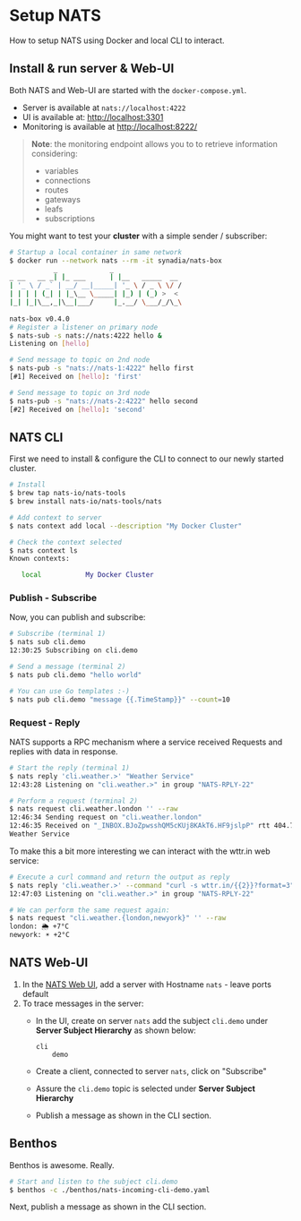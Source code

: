 # Setup NATS

How to setup NATS using Docker and local CLI to interact.

## Install & run server & Web-UI

Both NATS and Web-UI are started with the `docker-compose.yml`.

* Server is available at `nats://localhost:4222`
* UI is available at: [http://localhost:3301](http://localhost:3301)
* Monitoring is available at [http://localhost:8222/](http://localhost:8222/)

> **Note**: the monitoring endpoint allows you to to retrieve information considering:
>   * variables
>   * connections
>   * routes
>   * gateways
>   * leafs
>   * subscriptions

You might want to test your **cluster** with a simple sender / subscriber:

~~~bash
# Startup a local container in same network
$ docker run --network nats --rm -it synadia/nats-box
           _             _               
_ __   __ _| |_ ___      | |__   _____  __
| '_ \ / _` | __/ __|_____| '_ \ / _ \ \/ /
| | | | (_| | |_\__ \_____| |_) | (_) >  < 
|_| |_|\__,_|\__|___/     |_.__/ \___/_/\_\
                                          
nats-box v0.4.0
# Register a listener on primary node
$ nats-sub -s nats://nats:4222 hello &
Listening on [hello]

# Send message to topic on 2nd node
$ nats-pub -s "nats://nats-1:4222" hello first
[#1] Received on [hello]: 'first'

# Send message to topic on 3rd node
$ nats-pub -s "nats://nats-2:4222" hello second
[#2] Received on [hello]: 'second'
~~~

## NATS CLI

First we need to install & configure the CLI to connect to our newly started cluster.

~~~bash
# Install
$ brew tap nats-io/nats-tools
$ brew install nats-io/nats-tools/nats

# Add context to server
$ nats context add local --description "My Docker Cluster"

# Check the context selected
$ nats context ls
Known contexts:

   local           My Docker Cluster
~~~

### Publish - Subscribe

Now, you can publish and subscribe:

~~~bash
# Subscribe (terminal 1)
$ nats sub cli.demo 
12:30:25 Subscribing on cli.demo

# Send a message (terminal 2)
$ nats pub cli.demo "hello world"

# You can use Go templates :-)
$ nats pub cli.demo "message {{.TimeStamp}}" --count=10
~~~

### Request - Reply

NATS supports a RPC mechanism where a service received Requests and replies with data in response.

~~~bash
# Start the reply (terminal 1)
$ nats reply 'cli.weather.>' "Weather Service"
12:43:28 Listening on "cli.weather.>" in group "NATS-RPLY-22"

# Perform a request (terminal 2)
$ nats request cli.weather.london '' --raw
12:46:34 Sending request on "cli.weather.london"
12:46:35 Received on "_INBOX.BJoZpwsshQM5cKUj8KAkT6.HF9jslpP" rtt 404.76854ms
Weather Service
~~~

To make this a bit more interesting we can interact with the wttr.in web service:

~~~bash
# Execute a curl command and return the output as reply
$ nats reply 'cli.weather.>' --command "curl -s wttr.in/{{2}}?format=3"
12:47:03 Listening on "cli.weather.>" in group "NATS-RPLY-22"

# We can perform the same request again:
$ nats request "cli.weather.{london,newyork}" '' --raw
london: 🌦 +7°C
newyork: ☀️ +2°C
~~~

## NATS Web-UI

1. In the [NATS Web UI](http://localhost:3301), add a server with Hostname `nats` - leave ports default
2. To trace messages in the server:
   * In the UI, create on server `nats` add the subject `cli.demo` under **Server Subject Hierarchy** as shown below:

      ~~~text
      cli
          demo
      ~~~

   * Create a client, connected to server `nats`, click on "Subscribe"
   * Assure the `cli.demo` topic is selected under **Server Subject Hierarchy**
   * Publish a message as shown in the CLI section.

## Benthos

Benthos is awesome. Really.

~~~bash
# Start and listen to the subject cli.demo
$ benthos -c ./benthos/nats-incoming-cli-demo.yaml
~~~

Next, publish a message as shown in the CLI section.